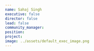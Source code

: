 ```yaml
---
name: Sahaj Singh
executive: false
director: false
lead: false
community_manager: 
position:  
project:  
image: ../assets/default_exec_image.png
---
```

